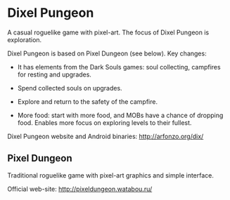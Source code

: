 Dixel Pungeon
=============
A casual roguelike game with pixel-art. The focus of Dixel Pungeon is exploration. 

Dixel Pungeon is based on Pixel Dungeon (see below). Key changes:

* It has elements from the Dark Souls games: soul collecting, campfires for resting and upgrades.

* Spend collected souls on upgrades.

* Explore and return to the safety of the campfire.

* More food: start with more food, and MOBs have a chance of dropping food. Enables more focus on exploring levels to their fullest.

Dixel Pungeon website and Android binaries: http://arfonzo.org/dix/


Pixel Dungeon
-------------
Traditional roguelike game with pixel-art graphics and simple interface.

Official web-site: 
http://pixeldungeon.watabou.ru/
